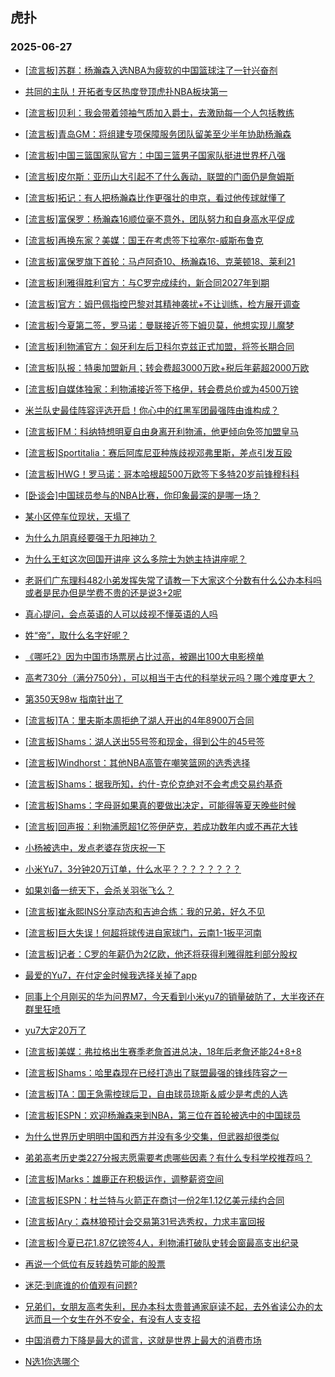 ## 虎扑 
### 2025-06-27

+ [[流言板]苏群：杨瀚森入选NBA为疲软的中国篮球注了一针兴奋剂](https://bbs.hupu.com/633425044.html)

+ [共同的主队！开拓者专区热度登顶虎扑NBA板块第一](https://bbs.hupu.com/633427685.html)

+ [[流言板]贝利：我会带着领袖气质加入爵士，去激励每一个人包括教练](https://bbs.hupu.com/633426889.html)

+ [[流言板]青岛GM：将组建专项保障服务团队留美至少半年协助杨瀚森](https://bbs.hupu.com/633424911.html)

+ [[流言板]中国三篮国家队官方：中国三篮男子国家队挺进世界杯八强](https://bbs.hupu.com/633426795.html)

+ [[流言板]皮尔斯：亚历山大引起不了什么轰动，联盟的门面仍是詹姆斯](https://bbs.hupu.com/633427131.html)

+ [[流言板]拓记：有人把杨瀚森比作更强壮的申京，看过他传球就懂了](https://bbs.hupu.com/633427891.html)

+ [[流言板]富保罗：杨瀚森16顺位毫不意外，团队努力和自身高水平促成](https://bbs.hupu.com/633426142.html)

+ [[流言板]再换东家？美媒：国王在考虑签下拉塞尔-威斯布鲁克](https://bbs.hupu.com/633428016.html)

+ [[流言板]富保罗旗下首轮：马卢阿奇10、杨瀚森16、克莱顿18、莱利21](https://bbs.hupu.com/633427993.html)

+ [[流言板]利雅得胜利官方：与C罗完成续约，新合同2027年到期](https://bbs.hupu.com/633427122.html)

+ [[流言板]官方：姆巴佩指控巴黎对其精神袭扰+不让训练，检方展开调查](https://bbs.hupu.com/633425493.html)

+ [[流言板]今夏第二签，罗马诺：曼联接近签下姆贝莫，他想实现儿魔梦](https://bbs.hupu.com/633423447.html)

+ [[流言板]利物浦官方：匈牙利左后卫科尔克兹正式加盟，将签长期合同](https://bbs.hupu.com/633425190.html)

+ [[流言板]队报：特奥加盟新月；转会费超3000万欧+税后年薪超2000万欧](https://bbs.hupu.com/633421780.html)

+ [[流言板]自媒体独家：利物浦接近签下格伊，转会费总价或为4500万镑](https://bbs.hupu.com/633425686.html)

+ [米兰队史最佳阵容评选开启！你心中的红黑军团最强阵由谁构成？](https://bbs.hupu.com/633420853.html)

+ [[流言板]FM：科纳特想明夏自由身离开利物浦，他更倾向免签加盟皇马](https://bbs.hupu.com/633427768.html)

+ [[流言板]Sportitalia：赛后阿库尼亚种族歧视邓弗里斯，差点引发互殴](https://bbs.hupu.com/633418107.html)

+ [[流言板]HWG！罗马诺：哥本哈根超500万欧签下多特20岁前锋穆科科](https://bbs.hupu.com/633424917.html)

+ [[卧谈会]中国球员参与的NBA比赛，你印象最深的是哪一场？](https://bbs.hupu.com/633426464.html)

+ [某小区停车位现状，天塌了](https://bbs.hupu.com/633425520.html)

+ [为什么九阴真经要强于九阳神功？](https://bbs.hupu.com/633425814.html)

+ [为什么王虹这次回国开讲座 这么多院士为她主持讲座呢？](https://bbs.hupu.com/633424983.html)

+ [老哥们广东理科482小弟发挥失常了请教一下大家这个分数有什么公办本科吗或者是民办但是学费不贵的还是说3+2呢](https://bbs.hupu.com/633426625.html)

+ [真心提问，会点英语的人可以歧视不懂英语的人吗](https://bbs.hupu.com/633426226.html)

+ [姓“帝”，取什么名字好呢？](https://bbs.hupu.com/633427230.html)

+ [《哪吒2》因为中国市场票房占比过高，被踢出100大电影榜单](https://bbs.hupu.com/633428842.html)

+ [高考730分（满分750分），可以相当于古代的科举状元吗？哪个难度更大？](https://bbs.hupu.com/633427077.html)

+ [第350天98w 指南针出了](https://bbs.hupu.com/633425850.html)

+ [[流言板]TA：里夫斯本周拒绝了湖人开出的4年8900万合同](https://bbs.hupu.com/633429453.html)

+ [[流言板]Shams：湖人送出55号签和现金，得到公牛的45号签](https://bbs.hupu.com/633429962.html)

+ [[流言板]Windhorst：其他NBA高管在嘲笑篮网的选秀选择](https://bbs.hupu.com/633429255.html)

+ [[流言板]Shams：据我所知，约什-克伦克绝对不会考虑交易约基奇](https://bbs.hupu.com/633427585.html)

+ [[流言板]Shams：字母哥如果真的要做出决定，可能得等夏天晚些时候](https://bbs.hupu.com/633429686.html)

+ [[流言板]回声报：利物浦愿超1亿签伊萨克，若成功数年内或不再花大钱](https://bbs.hupu.com/633427464.html)

+ [小杨被选中，发点老婆存货庆祝一下](https://bbs.hupu.com/633428810.html)

+ [小米Yu7，3分钟20万订单，什么水平？？？？？？？？](https://bbs.hupu.com/633428286.html)

+ [如果刘备一统天下，会杀关羽张飞么？](https://bbs.hupu.com/633429417.html)

+ [[流言板]崔永熙INS分享动态和吉迪合练：我的兄弟，好久不见](https://bbs.hupu.com/633429583.html)

+ [[流言板]巨大失误！何超将球传进自家球门，云南1-1扳平河南](https://bbs.hupu.com/633427246.html)

+ [[流言板]记者：C罗的年薪仍为2亿欧，他还将获得利雅得胜利部分股权](https://bbs.hupu.com/633428283.html)

+ [最爱的Yu7，在付定金时候我选择关掉了app](https://bbs.hupu.com/633430421.html)

+ [同事上个月刚买的华为问界M7，今天看到小米yu7的销量破防了，大半夜还在群里狂喷](https://bbs.hupu.com/633430202.html)

+ [yu7大定20万了](https://bbs.hupu.com/633428138.html)

+ [[流言板]美媒：弗拉格出生赛季老詹首进总决，18年后老詹还能24+8+8](https://bbs.hupu.com/633429094.html)

+ [[流言板]Shams：哈里森现在已经打造出了联盟最强的锋线阵容之一](https://bbs.hupu.com/633429811.html)

+ [[流言板]TA：国王急需控球后卫，自由球员琼斯＆威少是考虑的人选](https://bbs.hupu.com/633428300.html)

+ [[流言板]ESPN：欢迎杨瀚森来到NBA，第三位在首轮被选中的中国球员](https://bbs.hupu.com/633428577.html)

+ [为什么世界历史明明中国和西方并没有多少交集，但武器却很类似](https://bbs.hupu.com/633429157.html)

+ [弟弟高考历史类227分报志愿需要考虑哪些因素？有什么专科学校推荐吗？](https://bbs.hupu.com/633428821.html)

+ [[流言板]Marks：雄鹿正在积极运作，调整薪资空间](https://bbs.hupu.com/633429102.html)

+ [[流言板]ESPN：杜兰特与火箭正在商讨一份2年1.12亿美元续约合同](https://bbs.hupu.com/633430804.html)

+ [[流言板]Ary：森林狼预计会交易第31号选秀权，力求丰富回报](https://bbs.hupu.com/633430381.html)

+ [[流言板]今夏已花1.87亿镑签4人，利物浦打破队史转会窗最高支出纪录](https://bbs.hupu.com/633425580.html)

+ [再说一个低位有反转趋势可能的股票](https://bbs.hupu.com/633429040.html)

+ [迷茫:到底谁的价值观有问题?](https://bbs.hupu.com/633429846.html)

+ [兄弟们，女朋友高考失利，民办本科太贵普通家庭读不起，去外省读公办的太远而且一个女生在外不安全，有没有人支支招](https://bbs.hupu.com/633430725.html)

+ [中国消费力下降是最大的谎言，这就是世界上最大的消费市场](https://bbs.hupu.com/633429282.html)

+ [N选1你选哪个](https://bbs.hupu.com/633430613.html)

